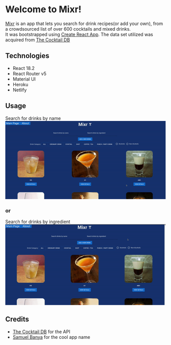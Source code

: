 # Welcome to Mixr!
[Mixr](https://mixr-app.netlify.app/) is an app that lets you search for drink recipes(or add your own), from a crowdsourced list of over 600 cocktails and mixed drinks.\
It was bootstrapped using [Create React App](https://create-react-app.dev/). The data set utilized was acquired from [The Cocktail DB](https://www.thecocktaildb.com/)

## Technologies
- React 18.2
- React Router v5
- Material UI
- Heroku
- Netlify

## Usage
Search for drinks by name
![](search-drink.gif)

### or

Search for drinks by ingredient
![](search-ingredient.gif)

## Credits
- [The Cocktail DB](https://www.thecocktaildb.com/) for the API
- [Samuel Banya](https://github.com/samuelbanya) for the cool app name